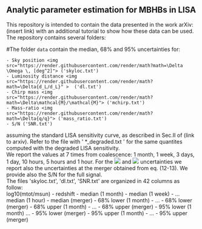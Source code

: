 ## Analytic parameter estimation for MBHBs in LISA

This repository is intended to contain the data presented in the work arXiv: (insert link) with an additional tutorial to show how these data can be used. <br />
The repository contains several folders:

#The folder `data` contain the median, 68\% and 95\% uncertainties for:

    - Sky position <img src="https://render.githubusercontent.com/render/math?math=\Delta \Omega \, [deg^2]"> ('skyloc.txt')
    - Luminosity distance <img src="https://render.githubusercontent.com/render/math?math=\Delta{d_L/d_L}" >  ('dl.txt')
    - Chirp mass <img src="https://render.githubusercontent.com/render/math?math=\Delta\mathcal{M}/\mathcal{M}"> ('mchirp.txt')
    - Mass-ratio <img src="https://render.githubusercontent.com/render/math?math=\Delta{q/q}"> ('mass_ratio.txt')
    - S/N ('SNR.txt')
    
assuming the standard LISA sensitivity curve, as described in Sec.II of (link to arxiv). Refer to the file with ' *_degraded.txt ' for the same quantites computed with the degraded LISA sensitivity. <br />
We report the values at 7 times from coalescence: 1 month, 1 week, 3 days, 1 day, 10 hours, 5 hours and 1 hour.
For the <img src="https://render.githubusercontent.com/render/math?math=\Delta \Omega"> and <img src="https://render.githubusercontent.com/render/math?math=\Delta{d_L/d_L}" > uncertainties we report also the uncertainties at the merger obtained from eq. (12-13). We provide also the S/N for the full signal. <br />
The files 'skyloc.txt', 'dl.txt', 'SNR.txt' are organized in 42 columns as follow: <br />
log10(mtot/msun) - redshift - median (1 month) - median (1 week) -  ... median (1 hour) - median (merger) - 68% lower (1 month)  - ... - 68% lower (merger) - 68% upper (1 month) - ... - 68% upper (merger) - 95% lower (1 month)  ... - 95% lower (merger) - 95% upper (1 month) - ... - 95% upper (merger) 


